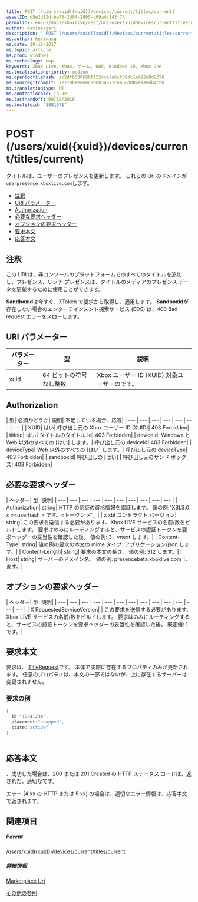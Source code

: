 ```yaml
---
title: POST (/users/xuid({xuid})/devices/current/titles/current)
assetID: d5e2d12d-ba75-2d04-2805-c69a4c143f73
permalink: en-us/docs/xboxlive/rest/uri-usersxuiddevicescurrenttitlescurrentpost.html
author: KevinAsgari
description: " POST (/users/xuid({xuid})/devices/current/titles/current)"
ms.author: kevinasg
ms.date: 20-12-2017
ms.topic: article
ms.prod: windows
ms.technology: uwp
keywords: Xbox Live, Xbox, ゲーム, UWP, Windows 10, Xbox One
ms.localizationpriority: medium
ms.openlocfilehash: ac24fb580696f1524ce7a6cf09dc1e492e9d2378
ms.sourcegitcommit: 72710baeee8c898b5ab77ceb66d884eaa9db4cb8
ms.translationtype: MT
ms.contentlocale: ja-JP
ms.lasthandoff: 09/12/2018
ms.locfileid: "3881971"
---
```

# <a name="post-usersxuidxuiddevicescurrenttitlescurrent"></a>POST (/users/xuid({xuid})/devices/current/titles/current)
タイトルは、ユーザーのプレゼンスを更新します。 これらの Uri のドメインが`userpresence.xboxlive.com`します。
 
  * [注釈](#ID4EV)
  * [URI パラメーター](#ID4EEB)
  * [Authorization](#ID4EPB)
  * [必要な要求ヘッダー](#ID4ENE)
  * [オプションの要求ヘッダー](#ID4ERG)
  * [要求本文](#ID4ERH)
  * [応答本文](#ID4EKAAC)
 
<a id="ID4EV"></a>

 
## <a name="remarks"></a>注釈
 
この URI は、非コンソールのプラットフォームでのすべてのタイトルを追加し、プレゼンス、リッチ プレゼンスは、タイトルのメディアのプレゼンス データを更新するために使用ことができます。
 
**SandboxId**は今すぐ、XToken で要求から取得し、適用します。 **SandboxId**が存在しない場合のエンターテインメント探索サービス (EDS) は、400 Bad request エラーをスローします。
  
<a id="ID4EEB"></a>

 
## <a name="uri-parameters"></a>URI パラメーター
 
| パラメーター| 型| 説明| 
| --- | --- | --- | 
| xuid| 64 ビットの符号なし整数| Xbox ユーザー ID (XUID) 対象ユーザーのです。| 
  
<a id="ID4EPB"></a>

 
## <a name="authorization"></a>Authorization
 
| 型| 必須かどうか| 説明| 不足している場合、応答| 
| --- | --- | --- | --- | --- | --- | --- | 
| XUID| はい| 呼び出し元の Xbox ユーザー ID (XUID)| 403 Forbidden| 
| titleId| はい| タイトルのタイトル Id| 403 Forbidden| 
| deviceId| Windows と Web 以外のすべての [はい] します。| 呼び出し元の deviceId| 403 Forbidden| 
| deviceType| Web 以外のすべての [はい] します。| 呼び出し元の deviceType| 403 Forbidden| 
| sandboxId| 呼び出しの [はい] | 呼び出し元のサンド ボックス| 403 Forbidden| 
  
<a id="ID4ENE"></a>

 
## <a name="required-request-headers"></a>必要な要求ヘッダー
 
| ヘッダー| 型| 説明| 
| --- | --- | --- | --- | --- | --- | --- | --- | --- | --- | 
| Authorization| string| HTTP の認証の資格情報を認証します。 値の例:"XBL3.0 x =&lt;userhash > です。&lt;トークン >"。| 
| x xbl コントラクト バージョン| string| この要求を送信する必要があります、Xbox LIVE サービスの名前/数をビルドします。 要求はのみにルーティングすると、サービスの認証トークンを要求ヘッダーの妥当性を確認した後。 値の例: 3、vnext します。| 
| Content-Type| string| 値の例の要求の本文の mime タイプ: アプリケーション/json します。| 
| Content-Length| string| 要求の本文の長さ。 値の例: 312 します。| 
| Host| string| サーバーのドメイン名。 値の例: presencebeta.xboxlive.com します。| 
  
<a id="ID4ERG"></a>

 
## <a name="optional-request-headers"></a>オプションの要求ヘッダー
 
| ヘッダー| 型| 説明| 
| --- | --- | --- | --- | --- | --- | --- | --- | --- | --- | --- | --- | --- | 
| X RequestedServiceVersion|  | この要求を送信する必要があります、Xbox LIVE サービスの名前/数をビルドします。 要求はのみにルーティングすると、サービスの認証トークンを要求ヘッダーの妥当性を確認した後。 既定値: 1 です。| 
  
<a id="ID4ERH"></a>

 
## <a name="request-body"></a>要求本文
 
要求は、 [TitleRequest](../../json/json-titlerequest.md)です。 本体で実際に存在するプロパティのみが更新されます。 任意のプロパティは、本文の一部ではないが、上に存在するサーバーは変更されません。
 
<a id="ID4EAAAC"></a>

 
### <a name="sample-request"></a>要求の例
 

```cpp
{
  id:"12341234",
  placement:"snapped",
  state:"active"
}
      
```

   
<a id="ID4EKAAC"></a>

 
## <a name="response-body"></a>応答本文
 
、成功した場合は、200 または 201 Created の HTTP ステータス コードは、返された、適切なです。
 
エラー (4 xx の HTTP または 5 xx) の場合は、適切なエラー情報は、応答本文で返されます。
  
<a id="ID4EVAAC"></a>

 
## <a name="see-also"></a>関連項目
 
<a id="ID4EXAAC"></a>

 
##### <a name="parent"></a>Parent 

[/users/xuid({xuid})/devices/current/titles/current](uri-usersxuiddevicescurrenttitlescurrent.md)

  
<a id="ID4EBBAC"></a>

 
##### <a name="further-information"></a>詳細情報 

[Marketplace Uri](../marketplace/atoc-reference-marketplace.md)

 [その他の参照](../../additional/atoc-xboxlivews-reference-additional.md)

   